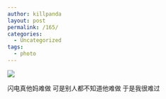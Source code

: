 ```yaml
---
author: killpanda
layout: post
permalink: /165/
categories:
  - Uncategorized
tags:
  - photo
---
```

![][1]

闪电真他妈难做 可是别人都不知道他难做 于是我很难过

<div class="blogger-post-footer">
  <img width="1" height="1" src="https://blogger.googleusercontent.com/tracker/6758710105149407451-162339855578814116?l=vellyempire.blogspot.com" alt="" />
</div>

 [1]: http://27.media.tumblr.com/tumblr_kw2xez3VH91qags5qo1_500.jpg